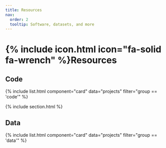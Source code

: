 ```yaml
---
title: Resources
nav:
  order: 2
  tooltip: Software, datasets, and more
---
```


# {% include icon.html icon="fa-solid fa-wrench" %}Resources

## Code

{% include list.html component="card" data="projects" filter="group == 'code'" %}

{% include section.html %}

## Data

{% include list.html component="card" data="projects" filter="group == 'data'" %}
